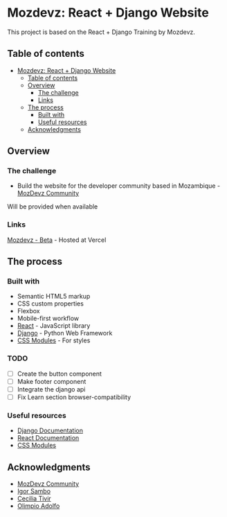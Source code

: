 # Mozdevz: React + Django Website

This project is based on the React + Django Training by Mozdevz.  

## Table of contents

- [Mozdevz: React + Django Website](#mozdevz-react--django-website)
  - [Table of contents](#table-of-contents)
  - [Overview](#overview)
    - [The challenge](#the-challenge)
    - [Links](#links)
  - [The process](#the-process)
    - [Built with](#built-with)
    - [Useful resources](#useful-resources)
  - [Acknowledgments](#acknowledgments)

## Overview

### The challenge

- Build the website for the developer community based in Mozambique - [MozDevz Community](https://github.com/mozdevz)

Will be provided when available

### Links

[Mozdevz - Beta](http://mozdevz-frontend.vercel.app/) - Hosted at Vercel

## The process
### Built with

- Semantic HTML5 markup
- CSS custom properties
- Flexbox
- Mobile-first workflow
- [React](https://reactjs.org/) - JavaScript library
- [Django](https://www.djangoproject.com/) - Python Web Framework
- [CSS Modules](https://github.com/css-modules/css-modules) - For styles

### TODO

- [ ] Create the button component
- [ ] Make footer component
- [ ] Integrate the django api
- [ ] Fix Learn section browser-compatibility

### Useful resources

- [Django Documentation](https://docs.djangoproject.com/en/3.2/)
- [React Documentation](https://reactjs.org/docs/getting-started.html)
- [CSS Modules](https://github.com/css-modules/css-modules)

## Acknowledgments

- [MozDevz Community](https://github.com/mozdevz)
- [Igor Sambo](https://twitter.com/LSambo02)
- [Cecilia Tivir](https://github.com/ctivir)
- [Olimpio Adolfo](https://twitter.com/rnrnshn)
